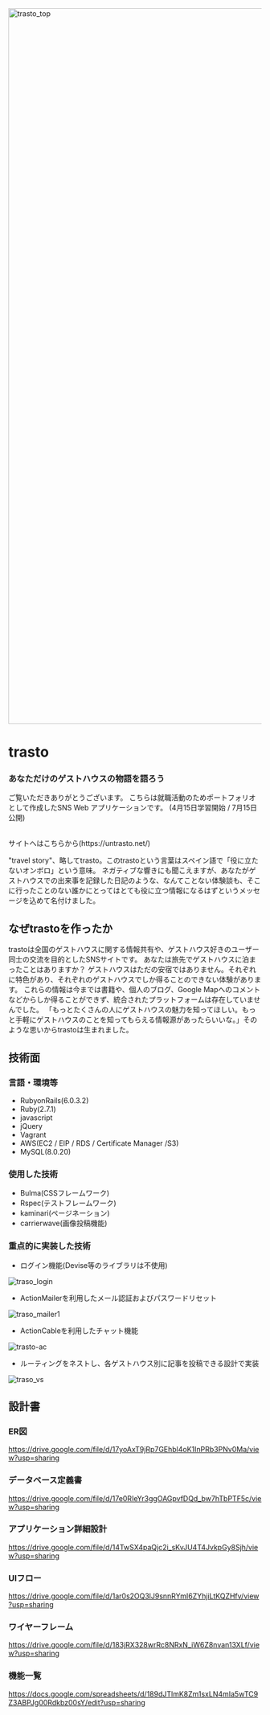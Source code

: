 <img width="1424" alt="trasto_top" src="https://user-images.githubusercontent.com/62245694/90328565-3d253500-dfd8-11ea-884d-a7cc25f13e58.png">

# trasto
### あなただけのゲストハウスの物語を語ろう

ご覧いただきありがとうございます。
こちらは就職活動のためポートフォリオとして作成したSNS Web アプリケーションです。
(4月15日学習開始 / 7月15日公開)

<br>
サイトへはこちらから(https://untrasto.net/)


<br>

"travel story"、略してtrasto。このtrastoという言葉はスペイン語で「役に立たないオンボロ」という意味。
ネガティブな響きにも聞こえますが、あなたがゲストハウスでの出来事を記録した日記のような、なんてことない体験談も、そこに行ったことのない誰かにとってはとても役に立つ情報になるはずというメッセージを込めて名付けました。

## なぜtrastoを作ったか

trastoは全国のゲストハウスに関する情報共有や、ゲストハウス好きのユーザー同士の交流を目的としたSNSサイトです。
あなたは旅先でゲストハウスに泊まったことはありますか？
ゲストハウスはただの安宿ではありません。それぞれに特色があり、それぞれのゲストハウスでしか得ることのできない体験があります。
これらの情報は今までは書籍や、個人のブログ、Google Mapへのコメントなどからしか得ることができず、統合されたプラットフォームは存在していませんでした。
「もっとたくさんの人にゲストハウスの魅力を知ってほしい。もっと手軽にゲストハウスのことを知ってもらえる情報源があったらいいな。」そのような思いからtrastoは生まれました。

## 技術面
### 言語・環境等

- RubyonRails(6.0.3.2)
- Ruby(2.7.1)
- javascript
- jQuery
- Vagrant
- AWS(EC2 / EIP / RDS / Certificate Manager /S3)
- MySQL(8.0.20)

### 使用した技術

- Bulma(CSSフレームワーク)
- Rspec(テストフレームワーク)
- kaminari(ページネーション)
- carrierwave(画像投稿機能)

### 重点的に実装した技術

- ログイン機能(Devise等のライブラリは不使用)

![traso_login](https://user-images.githubusercontent.com/62245694/90328415-3c3fd380-dfd7-11ea-8f32-eb2188b49915.jpeg)

- ActionMailerを利用したメール認証およびパスワードリセット

![traso_mailer1](https://user-images.githubusercontent.com/62245694/90327954-6a231900-dfd3-11ea-9c38-bcc876ab1aa3.jpeg)


- ActionCableを利用したチャット機能

![trasto-ac](https://user-images.githubusercontent.com/62245694/90326172-24108a00-dfc0-11ea-995e-6d93948c5876.gif)


- ルーティングをネストし、各ゲストハウス別に記事を投稿できる設計で実装

![traso_vs](https://user-images.githubusercontent.com/62245694/90331496-cf850300-dfef-11ea-9fca-9ddbdd9942ce.gif)



## 設計書

### ER図

https://drive.google.com/file/d/17yoAxT9jRp7GEhbl4oK1InPRb3PNv0Ma/view?usp=sharing

### データベース定義書

https://drive.google.com/file/d/17e0RIeYr3ggOAGpvfDQd_bw7hTbPTF5c/view?usp=sharing

### アプリケーション詳細設計

https://drive.google.com/file/d/14TwSX4paQjc2i_sKvJU4T4JvkpGy8Sjh/view?usp=sharing

### UIフロー

https://drive.google.com/file/d/1ar0s2OQ3lJ9snnRYmI6ZYhjiLtKQZHfv/view?usp=sharing

### ワイヤーフレーム

https://drive.google.com/file/d/183jRX328wrRc8NRxN_iW6Z8nvan13XLf/view?usp=sharing

### 機能一覧

https://docs.google.com/spreadsheets/d/189dJTlmK8Zm1sxLN4mIa5wTC9Z3ABPJg00Rdkbz00sY/edit?usp=sharing
